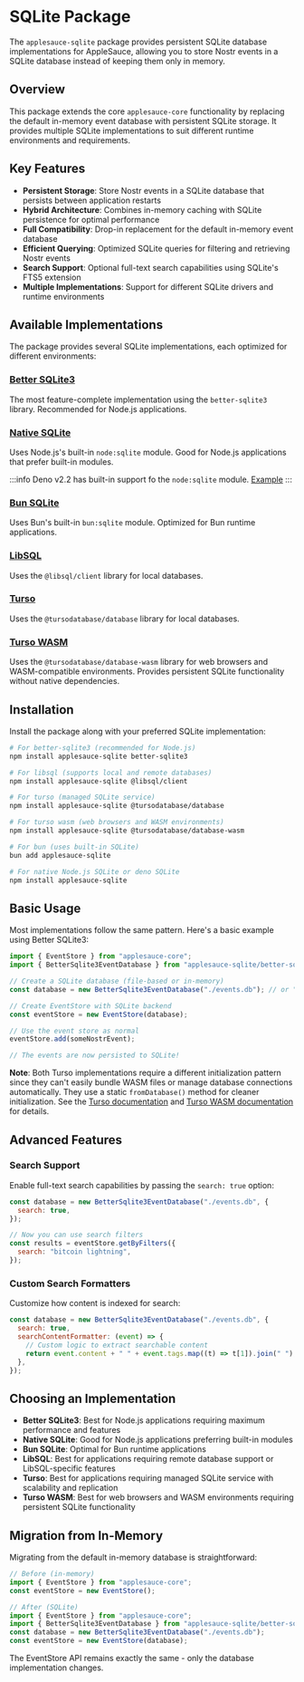 # SQLite Package

The `applesauce-sqlite` package provides persistent SQLite database implementations for AppleSauce, allowing you to store Nostr events in a SQLite database instead of keeping them only in memory.

## Overview

This package extends the core `applesauce-core` functionality by replacing the default in-memory event database with persistent SQLite storage. It provides multiple SQLite implementations to suit different runtime environments and requirements.

## Key Features

- **Persistent Storage**: Store Nostr events in a SQLite database that persists between application restarts
- **Hybrid Architecture**: Combines in-memory caching with SQLite persistence for optimal performance
- **Full Compatibility**: Drop-in replacement for the default in-memory event database
- **Efficient Querying**: Optimized SQLite queries for filtering and retrieving Nostr events
- **Search Support**: Optional full-text search capabilities using SQLite's FTS5 extension
- **Multiple Implementations**: Support for different SQLite drivers and runtime environments

## Available Implementations

The package provides several SQLite implementations, each optimized for different environments:

### [Better SQLite3](./better-sqlite3.md)

The most feature-complete implementation using the `better-sqlite3` library. Recommended for Node.js applications.

### [Native SQLite](./native.md)

Uses Node.js's built-in `node:sqlite` module. Good for Node.js applications that prefer built-in modules.

:::info
Deno v2.2 has built-in support fo the `node:sqlite` module. [Example](https://docs.deno.com/examples/sqlite/)
:::

### [Bun SQLite](./bun.md)

Uses Bun's built-in `bun:sqlite` module. Optimized for Bun runtime applications.

### [LibSQL](./libsql.md)

Uses the `@libsql/client` library for local databases.

### [Turso](./turso.md)

Uses the `@tursodatabase/database` library for local databases.

### [Turso WASM](./turso-wasm.md)

Uses the `@tursodatabase/database-wasm` library for web browsers and WASM-compatible environments. Provides persistent SQLite functionality without native dependencies.

## Installation

Install the package along with your preferred SQLite implementation:

```bash
# For better-sqlite3 (recommended for Node.js)
npm install applesauce-sqlite better-sqlite3

# For libsql (supports local and remote databases)
npm install applesauce-sqlite @libsql/client

# For turso (managed SQLite service)
npm install applesauce-sqlite @tursodatabase/database

# For turso wasm (web browsers and WASM environments)
npm install applesauce-sqlite @tursodatabase/database-wasm

# For bun (uses built-in SQLite)
bun add applesauce-sqlite

# For native Node.js SQLite or deno SQLite
npm install applesauce-sqlite
```

## Basic Usage

Most implementations follow the same pattern. Here's a basic example using Better SQLite3:

```js
import { EventStore } from "applesauce-core";
import { BetterSqlite3EventDatabase } from "applesauce-sqlite/better-sqlite3";

// Create a SQLite database (file-based or in-memory)
const database = new BetterSqlite3EventDatabase("./events.db"); // or ":memory:" for in-memory

// Create EventStore with SQLite backend
const eventStore = new EventStore(database);

// Use the event store as normal
eventStore.add(someNostrEvent);

// The events are now persisted to SQLite!
```

**Note**: Both Turso implementations require a different initialization pattern since they can't easily bundle WASM files or manage database connections automatically. They use a static `fromDatabase()` method for cleaner initialization. See the [Turso documentation](./turso.md) and [Turso WASM documentation](./turso-wasm.md) for details.

## Advanced Features

### Search Support

Enable full-text search capabilities by passing the `search: true` option:

```js
const database = new BetterSqlite3EventDatabase("./events.db", {
  search: true,
});

// Now you can use search filters
const results = eventStore.getByFilters({
  search: "bitcoin lightning",
});
```

### Custom Search Formatters

Customize how content is indexed for search:

```js
const database = new BetterSqlite3EventDatabase("./events.db", {
  search: true,
  searchContentFormatter: (event) => {
    // Custom logic to extract searchable content
    return event.content + " " + event.tags.map((t) => t[1]).join(" ");
  },
});
```

## Choosing an Implementation

- **Better SQLite3**: Best for Node.js applications requiring maximum performance and features
- **Native SQLite**: Good for Node.js applications preferring built-in modules
- **Bun SQLite**: Optimal for Bun runtime applications
- **LibSQL**: Best for applications requiring remote database support or LibSQL-specific features
- **Turso**: Best for applications requiring managed SQLite service with scalability and replication
- **Turso WASM**: Best for web browsers and WASM environments requiring persistent SQLite functionality

## Migration from In-Memory

Migrating from the default in-memory database is straightforward:

```js
// Before (in-memory)
import { EventStore } from "applesauce-core";
const eventStore = new EventStore();

// After (SQLite)
import { EventStore } from "applesauce-core";
import { BetterSqlite3EventDatabase } from "applesauce-sqlite/better-sqlite3";
const database = new BetterSqlite3EventDatabase("./events.db");
const eventStore = new EventStore(database);
```

The EventStore API remains exactly the same - only the database implementation changes.
